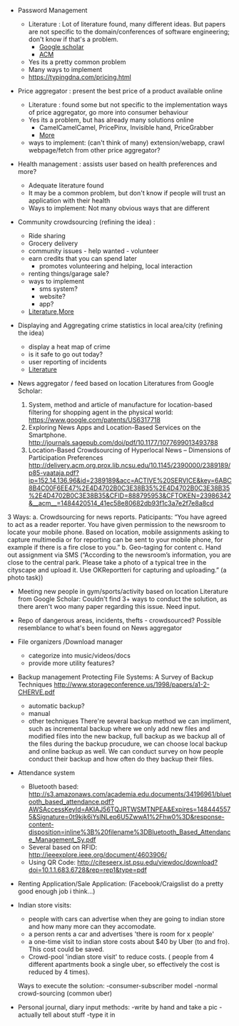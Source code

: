 - Password Management
    + Literature : Lot of literature found, many different ideas. But papers are not specific to the domain/conferences of software engineering; don't know if that's a problem.
        * [Google scholar](https://scholar.google.com/scholar?q=password+management)
        * [ACM](https://dl.acm.org/results.cfm?query=password+management)
    + Yes its a pretty common problem
    + Many ways to implement
    + https://typingdna.com/pricing.html
- Price aggregator : present the best price of a product available online
    + Literature : found some but not specific to the implementation ways of price aggregator, go more into consumer behaviour
    + Yes its a problem, but has already many solutions online
        * CamelCamelCamel, PricePinx, Invisible hand, PriceGrabber
        * [More](https://alternativeto.net/software/camelcamelcamel/)
    + ways to implement: (can't think of many) extension/webapp, crawl webpage/fetch from other price aggregator?
- Health management : assists user based on health preferences and more?
    + Adequate literature found 
    + It may be a common problem, but don't know if people will trust an application with their health
    + Ways to implement: Not many obvious ways that are different
- Community crowdsourcing (refining the idea) : 
    + Ride sharing 
    + Grocery delivery
    + community issues - help wanted - volunteer
    + earn credits that you can spend later
        * promotes volunteering and helping, local interaction
    + renting things/garage sale?
    + ways to implement
        * sms system?
        * website?
        * app?
    + [Literature](https://scholar.google.com/scholar?q=crowdsourcing+application&btnG=&hl=en&as_sdt=0%2C34),[More](https://books.google.com/books?hl=en&lr=&id=i9ieBQAAQBAJ&oi=fnd&pg=PA50&dq=crowdsourcing&ots=90FGbJhbHJ&sig=D8USF9kjc4VgZD3MqTCmA_kqfrQ#v=onepage&q=crowdsourcing&f=false)
- Displaying and Aggregating crime statistics in local area/city (refining the idea)
    + display a heat map of crime
    + is it safe to go out today?
    + user reporting of incidents
    + [Literature](https://scholar.google.com/scholar?q=crime+statistics+software&hl=en&as_sdt=0,34)

- News aggregator / feed based on location
Literatures from Google Scholar:
  1. System, method and article of manufacture for location-based filtering for shopping agent in the physical world: https://www.google.com/patents/US6317718
  2. Exploring News Apps and Location-Based Services on the Smartphone. http://journals.sagepub.com/doi/pdf/10.1177/1077699013493788
  3. Location-Based Crowdsourcing of Hyperlocal News – Dimensions of Participation Preferences http://delivery.acm.org.prox.lib.ncsu.edu/10.1145/2390000/2389189/p85-vaataja.pdf?ip=152.14.136.96&id=2389189&acc=ACTIVE%20SERVICE&key=6ABC8B4C00F6EE47%2E4D4702B0C3E38B35%2E4D4702B0C3E38B35%2E4D4702B0C3E38B35&CFID=888795953&CFTOKEN=23986342&__acm__=1484420514_41ec58e80682db93f1c3a7e2f7e8a8cd
  
 3 Ways:
  a. Crowdsourcing for news reports. Paticipants: “You have agreed to act as a reader reporter. You have given permission to the newsroom to locate your mobile phone. Based on location, mobile assignments asking to capture multimedia or for reporting can be sent to your mobile phone, for example if there is a fire close to you.”
  b. Geo-taging for content
  c. Hand out assignment via SMS (“According to the newsroom’s information, you are close to the central park. Please take a photo of a typical tree in the cityscape and upload it. Use OKReportteri for capturing and uploading.” (a photo task))
  

- Meeting new people in gym/sports/activity based on location
Literature from Google Scholar:
  Couldn't find 3+ ways to conduct the solution, as there aren't woo many paper regarding this issue. Need input.
  
  
- Repo of dangerous areas, incidents, thefts - crowdsourced?
Possible resemblance to what's been found on News aggregator
  
  
- File organizers /Download manager
    - categorize into music/videos/docs
    - provide more utility features?

    
- Backup management
Protecting File Systems: A Survey of Backup Techniques http://www.storageconference.us/1998/papers/a1-2-CHERVE.pdf
    - automatic backup?
    - manual
    - other techniques
There're several backup method we can impliment, such as incremental backup where we only add new files and modified files into the new backup, full backup as we backup all of the files during the backup procudure, we can choose local backup and online backup as well. We can conduct survey on how people conduct their backup and how often do they backup their files.


- Attendance system
    - Bluetooth based:  http://s3.amazonaws.com/academia.edu.documents/34196961/bluetooth_based_attendance.pdf?AWSAccessKeyId=AKIAJ56TQJRTWSMTNPEA&Expires=1484445575&Signature=0t9kjk6iYslNLep6U5ZwwA1%2Fhw0%3D&response-content-disposition=inline%3B%20filename%3DBluetooth_Based_Attendance_Management_Sy.pdf 
    - Several based on RFID: http://ieeexplore.ieee.org/document/4603906/
    - Using QR Code: http://citeseerx.ist.psu.edu/viewdoc/download?doi=10.1.1.683.6728&rep=rep1&type=pdf

- Renting Application/Sale Application: (Facebook/Craigslist do a pretty good enough job i think...)

- Indian store visits:   
	- people with cars can advertise when they are going to indian store and how many more can they accomodate.
	- a person rents a car and advertises 'there is room for x people'
	- a one-time visit to indian store costs about $40 by Uber (to and fro). This cost could be saved.
	- Crowd-pool 'indian store visit' to reduce costs. ( people from 4 different apartments book a single uber, so effectively the cost is reduced by 4 times).  
		  
	Ways to execute the solution:
	-consumer-subscriber model
	-normal crowd-sourcing (common uber)

- Personal journal, diary input methods:
	-write by hand and take a pic
	-actually tell about stuff
	-type it in
